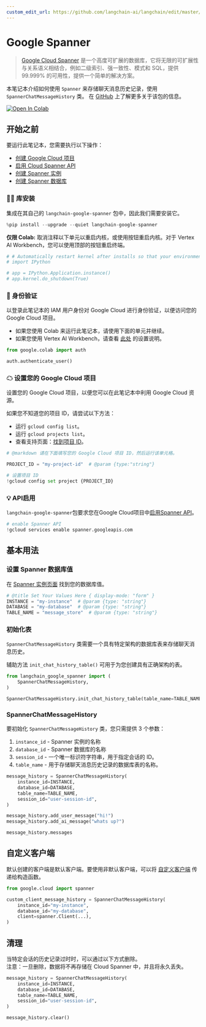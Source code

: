 ```yaml
---
custom_edit_url: https://github.com/langchain-ai/langchain/edit/master/docs/docs/integrations/memory/google_spanner.ipynb
---
```


# Google Spanner
> [Google Cloud Spanner](https://cloud.google.com/spanner) 是一个高度可扩展的数据库，它将无限的可扩展性与关系语义相结合，例如二级索引、强一致性、模式和 SQL，提供 99.999% 的可用性，提供一个简单的解决方案。

本笔记本介绍如何使用 `Spanner` 来存储聊天消息历史记录，使用 `SpannerChatMessageHistory` 类。
在 [GitHub](https://github.com/googleapis/langchain-google-spanner-python/) 上了解更多关于该包的信息。

[![Open In Colab](https://colab.research.google.com/assets/colab-badge.svg)](https://colab.research.google.com/github/googleapis/langchain-google-spanner-python/blob/main/samples/chat_message_history.ipynb)

## 开始之前

要运行此笔记本，您需要执行以下操作：

 * [创建 Google Cloud 项目](https://developers.google.com/workspace/guides/create-project)
 * [启用 Cloud Spanner API](https://console.cloud.google.com/flows/enableapi?apiid=spanner.googleapis.com)
 * [创建 Spanner 实例](https://cloud.google.com/spanner/docs/create-manage-instances)
 * [创建 Spanner 数据库](https://cloud.google.com/spanner/docs/create-manage-databases)

### 🦜🔗 库安装
集成在其自己的 `langchain-google-spanner` 包中，因此我们需要安装它。

```python
%pip install --upgrade --quiet langchain-google-spanner
```

**仅限 Colab:** 取消注释以下单元以重启内核，或使用按钮重启内核。对于 Vertex AI Workbench，您可以使用顶部的按钮重启终端。

```python
# # Automatically restart kernel after installs so that your environment can access the new packages
# import IPython

# app = IPython.Application.instance()
# app.kernel.do_shutdown(True)
```

### 🔐 身份验证
以登录此笔记本的 IAM 用户身份对 Google Cloud 进行身份验证，以便访问您的 Google Cloud 项目。

* 如果您使用 Colab 来运行此笔记本，请使用下面的单元并继续。
* 如果您使用 Vertex AI Workbench，请查看 [此处](https://github.com/GoogleCloudPlatform/generative-ai/tree/main/setup-env) 的设置说明。


```python
from google.colab import auth

auth.authenticate_user()
```

### ☁ 设置您的 Google Cloud 项目
设置您的 Google Cloud 项目，以便您可以在此笔记本中利用 Google Cloud 资源。

如果您不知道您的项目 ID，请尝试以下方法：

* 运行 `gcloud config list`。
* 运行 `gcloud projects list`。
* 查看支持页面：[找到项目 ID](https://support.google.com/googleapi/answer/7014113)。

```python
# @markdown 请在下面填写您的 Google Cloud 项目 ID，然后运行该单元格。

PROJECT_ID = "my-project-id"  # @param {type:"string"}

# 设置项目 ID
!gcloud config set project {PROJECT_ID}
```

### 💡 API启用
`langchain-google-spanner`包要求您在Google Cloud项目中[启用Spanner API](https://console.cloud.google.com/flows/enableapi?apiid=spanner.googleapis.com)。

```python
# enable Spanner API
!gcloud services enable spanner.googleapis.com
```

## 基本用法

### 设置 Spanner 数据库值
在 [Spanner 实例页面](https://console.cloud.google.com/spanner) 找到您的数据库值。

```python
# @title Set Your Values Here { display-mode: "form" }
INSTANCE = "my-instance"  # @param {type: "string"}
DATABASE = "my-database"  # @param {type: "string"}
TABLE_NAME = "message_store"  # @param {type: "string"}
```

### 初始化表
`SpannerChatMessageHistory` 类需要一个具有特定架构的数据库表来存储聊天消息历史。

辅助方法 `init_chat_history_table()` 可用于为您创建具有正确架构的表。


```python
from langchain_google_spanner import (
    SpannerChatMessageHistory,
)

SpannerChatMessageHistory.init_chat_history_table(table_name=TABLE_NAME)
```

### SpannerChatMessageHistory

要初始化 `SpannerChatMessageHistory` 类，您只需提供 3 个参数：

1. `instance_id` - Spanner 实例的名称
1. `database_id` - Spanner 数据库的名称
1. `session_id` - 一个唯一标识符字符串，用于指定会话的 ID。
1. `table_name` - 用于存储聊天消息历史记录的数据库表的名称。


```python
message_history = SpannerChatMessageHistory(
    instance_id=INSTANCE,
    database_id=DATABASE,
    table_name=TABLE_NAME,
    session_id="user-session-id",
)

message_history.add_user_message("hi!")
message_history.add_ai_message("whats up?")
```


```python
message_history.messages
```

## 自定义客户端
默认创建的客户端是默认客户端。要使用非默认客户端，可以将 [自定义客户端](https://cloud.google.com/spanner/docs/samples/spanner-create-client-with-query-options#spanner_create_client_with_query_options-python) 传递给构造函数。

```python
from google.cloud import spanner

custom_client_message_history = SpannerChatMessageHistory(
    instance_id="my-instance",
    database_id="my-database",
    client=spanner.Client(...),
)
```

## 清理

当特定会话的历史记录过时时，可以通过以下方式删除。  
注意：一旦删除，数据将不再存储在 Cloud Spanner 中，并且将永久丢失。

```python
message_history = SpannerChatMessageHistory(
    instance_id=INSTANCE,
    database_id=DATABASE,
    table_name=TABLE_NAME,
    session_id="user-session-id",
)

message_history.clear()
```